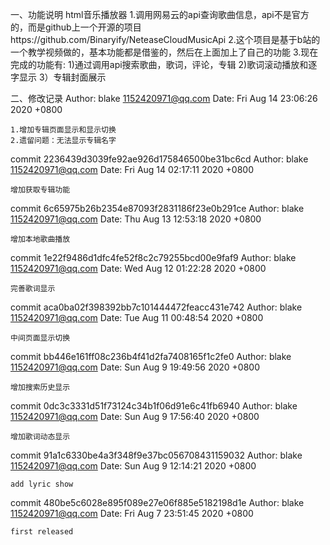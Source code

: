 一、功能说明
html音乐播放器
1.调用网易云的api查询歌曲信息，api不是官方的，而是github上一个开源的项目https://github.com/Binaryify/NeteaseCloudMusicApi
2.这个项目是基于b站的一个教学视频做的，基本功能都是借鉴的，然后在上面加上了自己的功能
3.现在完成的功能有:
1)通过调用api搜索歌曲，歌词，评论，专辑
2)歌词滚动播放和逐字显示
3）专辑封面展示



二、修改记录
Author: blake <1152420971@qq.com>
Date:   Fri Aug 14 23:06:26 2020 +0800

    1.增加专辑页面显示和显示切换
    2.遗留问题：无法显示专辑名字

commit 2236439d3039fe92ae926d175846500be31bc6cd
Author: blake <1152420971@qq.com>
Date:   Fri Aug 14 02:17:11 2020 +0800

    增加获取专辑功能

commit 6c65975b26b2354e87093f2831186f23e0b291ce
Author: blake <1152420971@qq.com>
Date:   Thu Aug 13 12:53:18 2020 +0800

    增加本地歌曲播放

commit 1e22f9486d1dfc4fe52f8c2c79255bcd00e9faf9
Author: blake <1152420971@qq.com>
Date:   Wed Aug 12 01:22:28 2020 +0800

    完善歌词显示

commit aca0ba02f398392bb7c101444472feacc431e742
Author: blake <1152420971@qq.com>
Date:   Tue Aug 11 00:48:54 2020 +0800

    中间页面显示切换

commit bb446e161ff08c236b4f41d2fa7408165f1c2fe0
Author: blake <1152420971@qq.com>
Date:   Sun Aug 9 19:49:56 2020 +0800

    增加搜索历史显示

commit 0dc3c3331d51f73124c34b1f06d91e6c41fb6940
Author: blake <1152420971@qq.com>
Date:   Sun Aug 9 17:56:40 2020 +0800

    增加歌词动态显示

commit 91a1c6330be4a3f348f9e37bc056708431159032
Author: blake <1152420971@qq.com>
Date:   Sun Aug 9 12:14:21 2020 +0800

    add lyric show

commit 480be5c6028e895f089e27e06f885e5182198d1e
Author: blake <1152420971@qq.com>
Date:   Fri Aug 7 23:51:45 2020 +0800

    first released
